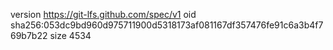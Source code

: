 version https://git-lfs.github.com/spec/v1
oid sha256:053dc9bd960d975711900d5318173af081167df357476fe91c6a3b4f769b7b22
size 4534
